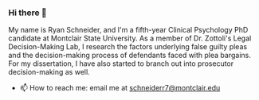 ### Hi there 👋

My name is Ryan Schneider, and I'm a fifth-year Clinical Psychology PhD candidate at Montclair State University. As a member of Dr. Zottoli's Legal Decision-Making Lab, I research the factors underlying false guilty pleas and the decision-making process of defendants faced with plea bargains. For my dissertation, I have also started to branch out into prosecutor decision-making as well.

- 📫 How to reach me: email me at schneiderr7@montclair.edu

